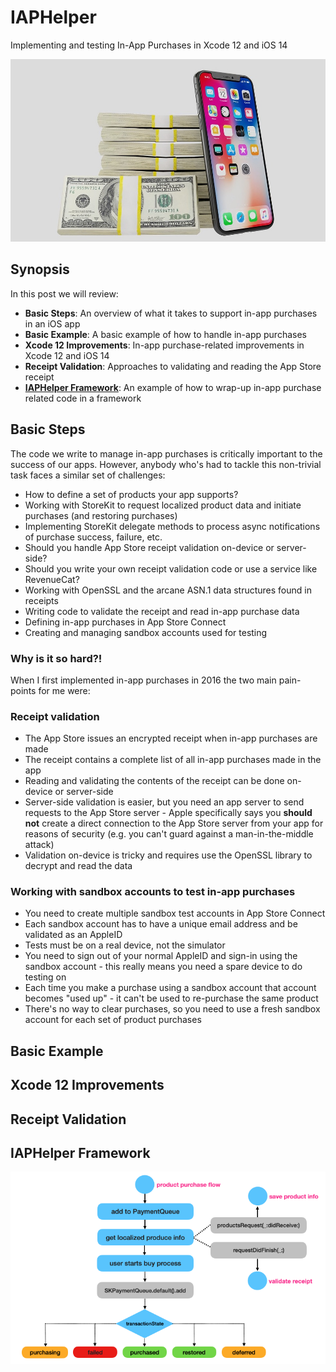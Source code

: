 #  IAPHelper

Implementing and testing In-App Purchases in Xcode 12 and iOS 14

![](./readme-assets/iap0.jpg)

## Synopsis
In this post we will review:

* **Basic Steps**: An overview of what it takes to support in-app purchases in an iOS app
* **Basic Example**: A basic example of how to handle in-app purchases
* **Xcode 12 Improvements**: In-app purchase-related improvements in Xcode 12 and iOS 14
* **Receipt Validation**: Approaches to validating and reading the App Store receipt
* **[IAPHelper Framework](#IAPHelper-Framework)**: An example of how to wrap-up in-app purchase related code in a framework

## Basic Steps
The code we write to manage in-app purchases is critically important to the success of our apps. 
However, anybody who's had to tackle this non-trivial task faces a similar set of challenges:

* How to define a set of products your app supports?
* Working with StoreKit to request localized product data and initiate purchases (and restoring purchases) 
* Implementing StoreKit delegate methods to process async notifications of purchase success, failure, etc.
* Should you handle App Store receipt validation on-device or server-side?
* Should you write your own receipt validation code or use a service like RevenueCat?
* Working with OpenSSL and the arcane ASN.1 data structures found in receipts
* Writing code to validate the receipt and read in-app purchase data
* Defining in-app purchases in App Store Connect
* Creating and managing sandbox accounts used for testing


### Why is it so hard?!
When I first implemented in-app purchases in 2016 the two main pain-points for me were:

### Receipt validation

* The App Store issues an encrypted receipt when in-app purchases are made
* The receipt contains a complete list of all in-app purchases made in the app
* Reading and validating the contents of the receipt can be done on-device or server-side
* Server-side validation is easier, but you need an app server to send requests to the App Store server - Apple specifically says you **should not** create a direct connection to the App Store server from your app for reasons of security (e.g. you can't guard against a man-in-the-middle attack)
* Validation on-device is tricky and requires use the OpenSSL library to decrypt and read the data
    
### Working with sandbox accounts to test in-app purchases
* You need to create multiple sandbox test accounts in App Store Connect 
* Each sandbox account has to have a unique email address and be validated as an AppleID
* Tests must be on a real device, not the simulator
* You need to sign out of your normal AppleID and sign-in using the sandbox account - this really means you need a spare device to do testing on
* Each time you make a purchase using a sandbox account that account becomes "used up" - it can't be used to re-purchase the same product 
* There's no way to clear purchases, so you need to use a fresh sandbox account for each set of product purchases

## Basic Example

## Xcode 12 Improvements

## Receipt Validation

## IAPHelper Framework

![](./readme-assets/iap1.jpg)

